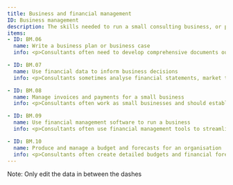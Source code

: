 ```yaml
---
title: Business and financial management
ID: Business management
description: The skills needed to run a small consulting business, or projects or business units within a larger organisation.
items:
- ID: BM.06
  name: Write a business plan or business case
  info: <p>Consultants often need to develop comprehensive documents outlining business strategies, market analyses, financial projections, and operational plans.</p><p>These plans serve as roadmaps for new ventures or project proposals, helping clients secure funding, align stakeholders, and guide decision-making processes.</p>

- ID: BM.07
  name: Use financial data to inform business decisions
  info: <p>Consultants sometimes analyse financial statements, market trends, and performance metrics to provide data-driven recommendations.</p><p>They interpret complex financial information to guide strategic decisions, such as investments, cost-cutting measures, or expansion plans, ensuring clients make informed choices based on solid financial insights.</p>

- ID: BM.08
  name: Manage invoices and payments for a small business
  info: <p>Consultants often work as small businesses and should establish efficient invoicing and payment systems.</p> <p>They implement processes for timely billing, tracking accounts receivable and payable, and ensuring proper cash flow management.</p><p>This financial oversight helps maintain healthy business operations and client relationships.</p>

- ID: BM.09
  name: Use financial management software to run a business
  info: <p>Consultants often use financial management tools to streamline their accounting processes, track expenses, and generate financial reports.</p><p>These provide real-time financial insights, automate routine tasks, and ensure accurate record-keeping for better business decision-making.</p>

- ID: BM.10
  name: Produce and manage a budget and forecasts for an organisation
  info: <p>Consultants often create detailed budgets and financial forecasts, considering historical data, market trends, and organisational goals.</p><p>They monitor actual performance against projections, analyse variances, and make necessary adjustments.</p><p>This financial planning helps organisations allocate resources effectively and make informed financial decisions.</p>
---
```

Note: Only edit the data in between the dashes